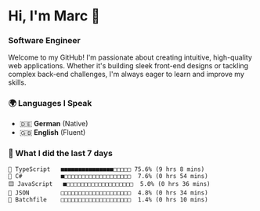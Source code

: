 # Hi, I'm Marc 👋 
### Software Engineer

Welcome to my GitHub! I'm passionate about creating intuitive, high-quality web applications. Whether it's building sleek front-end designs or tackling complex back-end challenges, I'm always eager to learn and improve my skills.  

### 🌍 Languages I Speak  
- 🇩🇪 **German** (Native)  
- 🇬🇧 **English** (Fluent)

### 🤯 What I did the last 7 days

```
🔷 TypeScript   ■■■■■■■■■■■■■■■□□□□□ 75.6% (9 hrs 8 mins)
🔷 C#           ■□□□□□□□□□□□□□□□□□□□  7.6% (0 hrs 54 mins)
🟨 JavaScript   ■□□□□□□□□□□□□□□□□□□□  5.0% (0 hrs 36 mins)
📄 JSON         □□□□□□□□□□□□□□□□□□□□  4.8% (0 hrs 34 mins)
📄 Batchfile    □□□□□□□□□□□□□□□□□□□□  1.4% (0 hrs 10 mins)
```